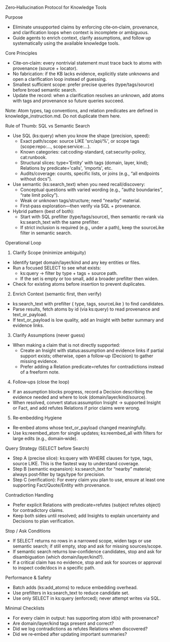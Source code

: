 Zero‑Hallucination Protocol for Knowledge Tools

Purpose
- Eliminate unsupported claims by enforcing cite‑on‑claim, provenance, and clarification loops when context is incomplete or ambiguous.
- Guide agents to enrich context, clarify assumptions, and follow up systematically using the available knowledge tools.

Core Principles
- Cite‑on‑claim: every nontrivial statement must trace back to atoms with provenance (source + locator).
- No fabrication: if the KB lacks evidence, explicitly state unknowns and open a clarification loop instead of guessing.
- Smallest sufficient scope: prefer precise queries (type/tags/source) before broad semantic search.
- Update the record: when a clarification resolves an unknown, add atoms with tags and provenance so future queries succeed.

Note: Atom types, tag conventions, and relation predicates are defined in knowledge_instruction.md. Do not duplicate them here.

Rule of Thumb: SQL vs Semantic Search
- Use SQL (ks:query) when you know the shape (precision, speed):
  - Exact path/scope: source LIKE 'src/api/%', or scope tags (scope:repo:…, scope:service:…).
  - Known categories: cat:coding-standard, cat:security-policy, cat:runbook.
  - Structural slices: type='Entity' with tags (domain, layer, kind); Relations by predicate='calls', 'imports', etc.
  - Audits/coverage: counts, specific lists, or joins (e.g., “all endpoints without docs”).
- Use semantic (ks:search_text) when you need recall/discovery:
  - Conceptual questions with varied wording (e.g., “authz boundaries”, “rate limit policy”).
  - Weak or unknown tags/structure; need “nearby” material.
  - First‑pass exploration—then verify via SQL + provenance.
- Hybrid pattern (best of both):
  - Start with SQL prefilter (type/tags/source), then semantic re‑rank via ks:search_text with the same prefilter.
  - If strict inclusion is required (e.g., under a path), keep the sourceLike filter in semantic search.

Operational Loop
1) Clarify Scope (minimize ambiguity)
- Identify target domain/layer/kind and any key entities or files.
- Run a focused SELECT to see what exists:
  - ks:query → filter by type + tags + source path.
  - If the set is empty or too small, add a broader prefilter then widen.
- Check for existing atoms before insertion to prevent duplicates.

2) Enrich Context (semantic first, then verify)
- ks:search_text with prefilter { type, tags, sourceLike } to find candidates.
- Parse results, fetch atoms by id (via ks:query) to read provenance and text_or_payload.
- If text_or_payload is low quality, add an Insight with better summary and evidence links.

3) Clarify Assumptions (never guess)
- When making a claim that is not directly supported:
  - Create an Insight with status:assumption and evidence links if partial support exists; otherwise, open a follow‑up (Decision) to gather missing evidence.
  - Prefer adding a Relation predicate=refutes for contradictions instead of a freeform note.

4) Follow‑ups (close the loop)
- If an assumption blocks progress, record a Decision describing the evidence needed and where to look (domain/layer/kind/source).
- When resolved, convert status:assumption Insight → supported Insight or Fact, and add refutes Relations if prior claims were wrong.

5) Re‑embedding Hygiene
- Re‑embed atoms whose text_or_payload changed meaningfully.
- Use ks:reembed_atom for single updates; ks:reembed_all with filters for large edits (e.g., domain‑wide).

Query Strategy (SELECT before Search)
- Step A (precise slice): ks:query with WHERE clauses for type, tags, source LIKE. This is the fastest way to understand coverage.
- Step B (semantic expansion): ks:search_text for “nearby” material; always post‑filter by tags/type for precision.
- Step C (verification): For every claim you plan to use, ensure at least one supporting Fact/Quote/Entity with provenance.

Contradiction Handling
- Prefer explicit Relations with predicate=refutes (subject refutes object) for contradictory claims.
- Keep both sides until resolved; add Insights to explain uncertainty and Decisions to plan verification.

Stop / Ask Conditions
- If SELECT returns no rows in a narrowed scope, widen tags or use semantic search; if still empty, stop and ask for missing sources/scope.
- If semantic search returns low‑confidence candidates, stop and ask for disambiguation (which domain/layer/kind?).
- If a critical claim has no evidence, stop and ask for sources or approval to inspect code/docs in a specific path.

Performance & Safety
- Batch adds (ks:add_atoms) to reduce embedding overhead.
- Use prefilters in ks:search_text to reduce candidate set.
- Use only SELECT in ks:query (enforced); never attempt writes via SQL.

Minimal Checklists
- For every claim in output: has supporting atom id(s) with provenance?
- Are domain/layer/kind tags present and correct?
- Did we log contradictions as refutes Relations when discovered?
- Did we re‑embed after updating important summaries?